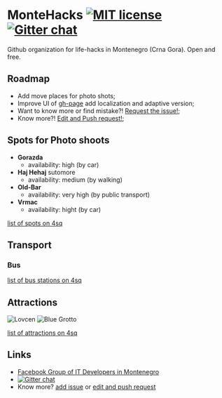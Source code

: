# MonteHacks [![MIT license](http://img.shields.io/badge/license-MIT-brightgreen.svg)](http://opensource.org/licenses/MIT) [![Gitter chat](http://img.shields.io/badge/gitter-montehacks/chat-blue.svg)](https://gitter.im/montehacks/chat "Gitter chat")

Github organization for life-hacks in Montenegro (Crna Gora). Open and free.

## Roadmap

* Add move places for photo shots;
* Improve UI of [gh-page](http://montehacks.github.io) add localization and adaptive version;
* Want to know more or find mistake?! [Request the issue!](https://github.com/montehacks/montehacks.github.io/issues);
* Know more?! [Edit and Push request!](https://github.com/montehacks/montehacks.github.io/blob/master/README.md);

## Spots for Photo shoots

* **Gorazda**
   * availability: high (by car)
* **Haj Hehaj** sutomore
   * availability: medium (by walking)
* **Old-Bar**
   * availability: very high (by public transport)
* **Vrmac**
   * availability: hight (by car)

[list of spots on 4sq](https://foursquare.com/hyzhak_en/list/good-for-photo)

## Transport

### Bus
[list of bus stations on 4sq](https://foursquare.com/hyzhak_en/list/bus-stations-of-montenegro)

## Attractions
![Lovcen](https://irs0.4sqi.net/img/general/300x300/4779805_GgaPBZaFYjf_3sa8-0pk6xgwuEAyYhQU9vzLEc94lKw.jpg)
![Blue Grotto](https://irs0.4sqi.net/img/general/300x300/21120241_rUW9IOE3Xm36zrTqfc9r6bW4_2hhgzMYBOcQTQ3zcEM.jpg)

[list of attractions on 4sq](https://foursquare.com/hyzhak_en/list/travel-attraction)

## Links

* [Facebook Group of IT Developers in Montenegro](https://www.facebook.com/groups/ex.yu.developers/)
* [![Gitter chat](https://badges.gitter.im/montehacks/chat.png)](https://gitter.im/montehacks/chat "Gitter chat")
* Know more? [add issue](https://github.com/montehacks/montehacks.github.io/issues) or [edit and push request](https://github.com/montehacks/montehacks.github.io/blob/master/README.md)
